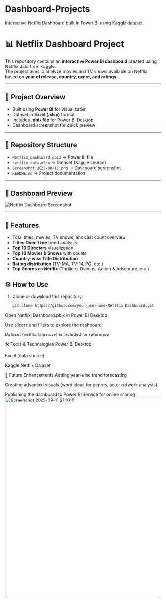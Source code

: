 # Dashboard-Projects
Interactive Netflix Dashboard built in Power BI using Kaggle dataset.
# 📊 Netflix Dashboard Project

This repository contains an **interactive Power BI dashboard** created using Netflix data from Kaggle.  
The project aims to analyze movies and TV shows available on Netflix based on **year of release, country, genre, and ratings**.

---

## 🚀 Project Overview
- Built using **Power BI** for visualization
- Dataset in **Excel (.xlsx)** format
- Includes **.pbix file** for Power BI Desktop
- Dashboard screenshot for quick preview

---

## 📂 Repository Structure
- `Netflix_Dashboard.pbix` → Power BI file  
- `netflix_data.xlsx` → Dataset (Kaggle source)  
- `Screenshot_2025-08-11.png` → Dashboard screenshot  
- `README.md` → Project documentation  

---

## 📸 Dashboard Preview
![Netflix Dashboard Screenshot](Screenshot_2025-08-11.png)

---

## 🔑 Features
- Total titles, movies, TV shows, and cast count overview  
- **Titles Over Time** trend analysis  
- **Top 10 Directors** visualization  
- **Top 10 Movies & Shows** with counts  
- **Country-wise Title Distribution**  
- **Rating distribution** (TV-MA, TV-14, PG, etc.)  
- **Top Genres on Netflix** (Thrillers, Dramas, Action & Adventure, etc.)  


## ⚙️ How to Use
1. Clone or download this repository:
   ```bash
   git clone https://github.com/your-username/Netflix-Dashboard.git
Open Netflix_Dashboard.pbix in Power BI Desktop

Use slicers and filters to explore the dashboard

Dataset (netflix_titles.csv) is included for reference

🛠 Tools & Technologies
Power BI Desktop

Excel (data source)

Kaggle Netflix Dataset

📌 Future Enhancements
Adding year-wise trend forecasting

Creating advanced visuals (word cloud for genres, actor network analysis)

Publishing the dashboard to Power BI Service for online sharing
<img width="1153" height="645" alt="Screenshot 2025-08-11 214010" src="https://github.com/user-attachments/assets/64dbb01c-3cbf-4444-8083-f28d3e9609eb" />

